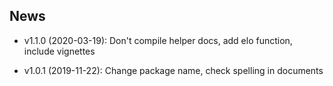 ## News

* v1.1.0 (2020-03-19): Don't compile helper docs, add elo function, include vignettes

* v1.0.1 (2019-11-22): Change package name, check spelling in documents
